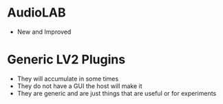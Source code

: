 # AudioLAB
* New and Improved

# Generic LV2 Plugins
* They will accumulate in some times
* They do not have a GUI the host will make it
* They are generic and are just things that are useful or for experiments

